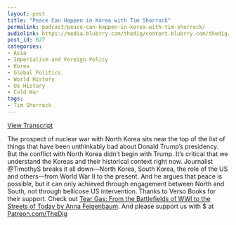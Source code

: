 ```yaml
---
layout: post
title: "Peace Can Happen in Korea with Tim Shorrock"
permalink: podcast/peace-can-happen-in-korea-with-tim-shorrock/
audiolink: https://media.blubrry.com/thedig/content.blubrry.com/thedig/The_Dig_-_EP_73_-_Shorrock.mp3
post_id: 627
categories: 
- Asia
- Imperialism and Foreign Policy
- Korea
- Global Politics
- World History
- US History
- Cold War
tags: 
- Tim Shorrock
---
```


[View Transcript](https://www.jacobinmag.com/2018/01/trump-north-korea-nuclear-weapons)

The prospect of nuclear war with North Korea sits near the top of the list of things that have been unthinkably bad about Donald Trump’s presidency. But the conflict with North Korea didn’t begin with Trump. It’s critical that we understand the Koreas and their historical context right now. Journalist @TimothyS breaks it all down—North Korea, South Korea, the role of the US and others—from World War II to the present. And he argues that peace is possible, but it can only achieved through engagement between North and South, not through bellicose US intervention. Thanks to Verso Books for their support. Check out [Tear Gas: From the Battlefields of WWI to the Streets of Today by Anna Feigenbaum](versobooks.com/books/2109-tear-gas). And please support us with $ at [Patreon.com/TheDig](http://www.patreon.com/TheDig) 
